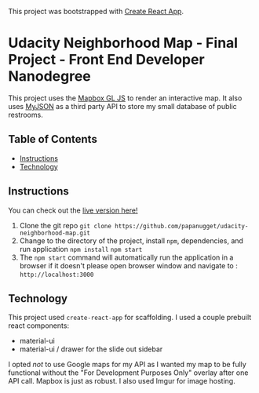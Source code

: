 This project was bootstrapped with [Create React App](https://github.com/facebook/create-react-app).

# Udacity Neighborhood Map - Final Project - Front End Developer Nanodegree

 This project uses the [Mapbox GL JS](https://www.mapbox.com/mapbox-gl-js/api/) to render an interactive map.  It also uses [MyJSON](http://myjson.com/) as a third party API to store my small database of public restrooms.

## Table of Contents

- [Instructions](#instructions)
- [Technology](#technology)

## Instructions

You can check out the [live version here!](https://papanugget.github.io/udacity-neighborhood-map/)

 1. Clone the git repo
  `git clone https://github.com/papanugget/udacity-neighborhood-map.git`
 2.  Change to the directory of the project, install `npm`, dependencies, and run application
  `npm install`
  `npm start`
 3. The `npm start` command will automatically run the application in a browser if it doesn't please open browser window and navigate to :
   `http://localhost:3000`

## Technology

This project used `create-react-app` for scaffolding.  I used a couple prebuilt react components:
- material-ui
- material-ui / drawer for the slide out sidebar

I opted *not* to use Google maps for my API as I wanted my map to be fully functional without the "For Development Purposes Only" overlay after one API call.  Mapbox is just as robust.  I also used Imgur for image hosting.  